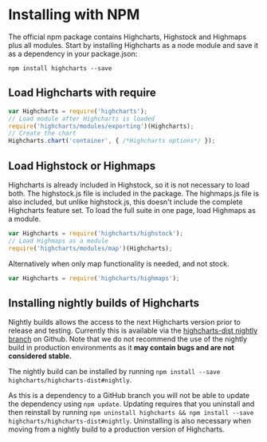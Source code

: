 Installing with NPM
===

The official npm package contains Highcharts, Highstock and Highmaps plus all modules. Start by installing Highcharts as a node module and save it as a dependency in your package.json:

`npm install highcharts --save`

Load Highcharts with require
----------------------------

```js
var Highcharts = require('highcharts');  
// Load module after Highcharts is loaded
require('highcharts/modules/exporting')(Highcharts);  
// Create the chart
Highcharts.chart('container', { /*Highcharts options*/ });
```
    

Load Highstock or Highmaps
--------------------------

Highcharts is already included in Highstock, so it is not necessary to load both. The highstock.js file is included in the package. The highmaps.js file is also included, but unlike highstock.js, this doesn't include the complete Highcharts feature set. To load the full suite in one page, load Highmaps as a module.

```js
var Highcharts = require('highcharts/highstock');  
// Load Highmaps as a module
require('highcharts/modules/map')(Highcharts);
```

Alternatively when only map functionality is needed, and not stock.

```js
var Highcharts = require('highcharts/highmaps');
```

Installing nightly builds of Highcharts
--------------------------------------
Nightly builds allows the access to the next Highcharts version prior to release and testing. Currently this is available via the [highcharts-dist nightly branch](https://github.com/highcharts/highcharts-dist/tree/nightly) on Github.
Note that we do not recommend the use of the nightly build in production environments as it **may contain bugs and are not considered stable.**

The nightly build can be installed by running `npm install --save highcharts/highcharts-dist#nightly`. 

As this is a dependency to a GitHub branch you will not be able to update the dependency using `npm update`. 
Updating requires that you uninstall and then reinstall by running `npm uninstall highcharts && npm install --save highcharts/highcharts-dist#nightly`. 
Uninstalling is also necessary when moving from a nightly build to a production version of Highcharts.
